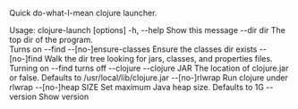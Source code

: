 

Quick do-what-I-mean clojure launcher.

Usage: clojure-launch [options]
    -h, --help                       Show this message
        --dir dir                    The top dir of the program.  
                                     Turns on --find
        --[no-]ensure-classes        Ensure the classes dir exists
        --[no-]find                  Walk the dir tree looking for jars, 
                                     classes, and properties files.
                                     Turning on --find turns off --clojure
        --clojure JAR                The location of clojure.jar or false.
                                     Defaults to /usr/local/lib/clojure.jar
        --[no-]rlwrap                Run clojure under rlwrap
        --[no-]heap SIZE             Set maximum Java heap size.
                                     Defaults to 1G
        --version                    Show version
